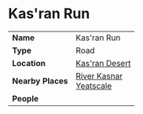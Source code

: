 # Kas'ran Run

|||
| --- | --- |
| **Name** | Kas'ran Run | place.4
| **Type** | Road |
| **Location** | [Kas'ran Desert](../topography/valleys-plains-deserts/kasran-desert.md) |
| **Nearby Places** | [River Kasnar](../topography/rivers-lakes/river-kasnar.md)<br>[Yeatscale](../settlements/cities/yeatscale.md) |
| **People** | |
